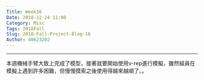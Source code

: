 ```yaml
---
Title: Week16
Date: 2018-12-24 11:00
Category: Misc
Tags: 2018Fall
Slug: 2018-Fall-Project-Blog-16
Author: 40623202
---
```




<!-- PELICAN_END_SUMMARY -->


----

本週機械手臂大致上完成了模型，接著就要開始使用v-rep進行模擬，雖然組員在模擬上遇到許多困難，但慢慢摸索之後使用得越來越順了。。








